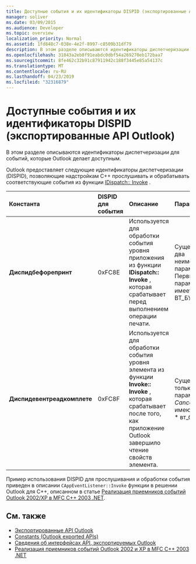 ```yaml
---
title: Доступные события и их идентификаторы DISPID (экспортированные API Outlook)
manager: soliver
ms.date: 03/09/2015
ms.audience: Developer
ms.topic: overview
localization_priority: Normal
ms.assetid: 1fd848c7-038e-4e2f-8997-c8509b31df79
description: В этом разделе описываются идентификаторы диспетчеризации для событий, которые Outlook делает доступным.
ms.openlocfilehash: 31843a2eb8f91eabdc0dbf54a269270eb172baa7
ms.sourcegitcommit: 8fe462c32b91c87911942c188f3445e85a54137c
ms.translationtype: MT
ms.contentlocale: ru-RU
ms.lasthandoff: 04/23/2019
ms.locfileid: "32316879"
---
```

# <a name="available-events-and-their-dispids-outlook-exported-apis"></a>Доступные события и их идентификаторы DISPID (экспортированные API Outlook)

В этом разделе описываются идентификаторы диспетчеризации для событий, которые Outlook делает доступным.
  
Outlook предоставляет следующие идентификаторы диспетчеризации (DISPID), позволяющие надстройкам C++ прослушивать и обрабатывать соответствующие события из функции [IDispatch:: Invoke](https://docs.microsoft.com/previous-versions/windows/desktop/api/oaidl/nf-oaidl-idispatch-invoke) . 
  
|**Константа**|**DISPID для события**|**Описание**|**Параметры**|**Замечания**|
|:-----|:-----|:-----|:-----|:-----|
|**Диспидбефорепринт** <br/> |0xFC8E  <br/> |Используется для обработки события уровня приложения из функции **IDispatch:: Invoke** , которая срабатывает перед выполнением операции печати.  <br/> | Существует два неименованных параметра:  <br/>  Первый параметр имеет тип * * ВТ_БУЛ|ВТ_БРЕФ * *. Чтобы отменить событие, в этом параметре возвращается значение **VARIANT_TRUE** .  <br/>  Второй параметр не используется и должен игнорироваться.  <br/> |Этот идентификатор DISPID доступен с момента создания Outlook 2010.  <br/> |
|**Диспидевентреадкомплете** <br/> |0xFC8F  <br/> |Используется для обработки события уровня элемента из функции **Invoke:: Invoke** , которая срабатывает после того, как приложение Outlook завершило чтение свойств элемента.  <br/> |Существует только один параметр _Cancel_ , имеющий тип * * вт_бул|ВТ_БРЕФ * *. Чтобы отменить операцию чтения, в этом параметре возвращается значение **VARIANT_TRUE** .  <br/> |Этот идентификатор DISPID доступен с момента создания Outlook 2010.  <br/> Это событие относится к событию ЕЦЕ клиентского расширения Exchange () **иексчекстмессажеевентс:: онреадкомплете**, а также к событию **ReadComplete** , которое было добавлено в объектную модель с момента создания Outlook 2013.  <br/> |
   
Пример использования DISPID для прослушивания и обработки события приведен в описании `CAppEventListener::Invoke` функции в решении Outlook для C++, описанном в статье [Реализация приемников событий Outlook 2002/XP в MFC C++ 2003 .NET](https://www.codeproject.com/Articles/4230/Implementing-Outlook-2002-XP-Event-Sinks-in-MFC-C).
  
## <a name="see-also"></a>См. также

- [Экспортированные API Outlook](outlook-exported-apis.md)
- [Constants (Outlook exported APIs)](constants-outlook-exported-apis.md)
- [Сведения об интерфейсах API, экспортируемых Outlook](about-apis-exported-by-outlook.md)
- [Реализация приемников событий Outlook 2002 и XP в MFC C++ 2003 .NET](https://www.codeproject.com/Articles/4230/Implementing-Outlook-2002-XP-Event-Sinks-in-MFC-C)

